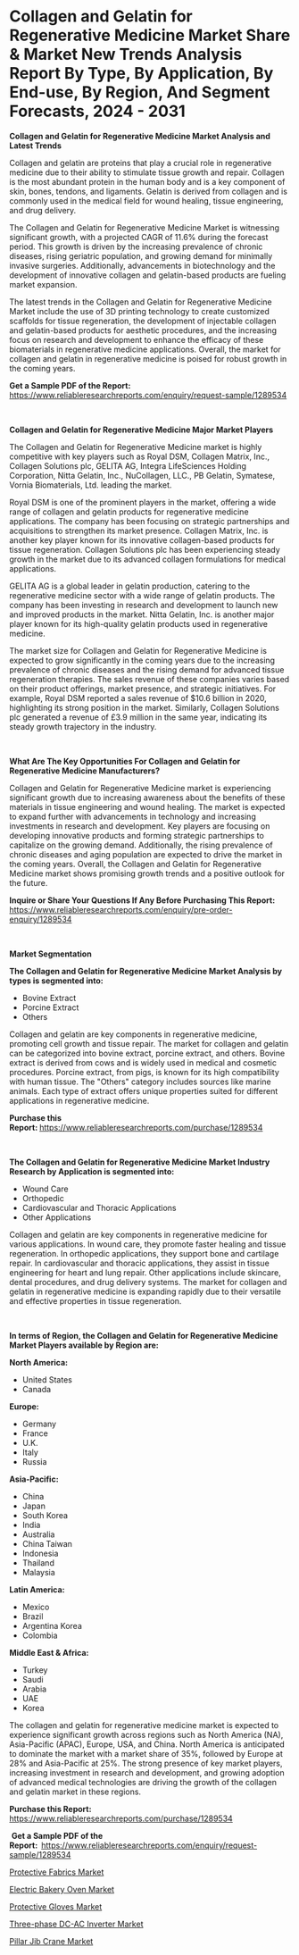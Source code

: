 <p><h1>Collagen and Gelatin for Regenerative Medicine Market Share & Market New Trends Analysis Report By Type, By Application, By End-use, By Region, And Segment Forecasts, 2024 - 2031</h1></p><p><strong>Collagen and Gelatin for Regenerative Medicine Market Analysis and Latest Trends</strong></p>
<p><p>Collagen and gelatin are proteins that play a crucial role in regenerative medicine due to their ability to stimulate tissue growth and repair. Collagen is the most abundant protein in the human body and is a key component of skin, bones, tendons, and ligaments. Gelatin is derived from collagen and is commonly used in the medical field for wound healing, tissue engineering, and drug delivery.</p><p>The Collagen and Gelatin for Regenerative Medicine Market is witnessing significant growth, with a projected CAGR of 11.6% during the forecast period. This growth is driven by the increasing prevalence of chronic diseases, rising geriatric population, and growing demand for minimally invasive surgeries. Additionally, advancements in biotechnology and the development of innovative collagen and gelatin-based products are fueling market expansion.</p><p>The latest trends in the Collagen and Gelatin for Regenerative Medicine Market include the use of 3D printing technology to create customized scaffolds for tissue regeneration, the development of injectable collagen and gelatin-based products for aesthetic procedures, and the increasing focus on research and development to enhance the efficacy of these biomaterials in regenerative medicine applications. Overall, the market for collagen and gelatin in regenerative medicine is poised for robust growth in the coming years.</p></p>
<p><strong>Get a Sample PDF of the Report:&nbsp;</strong> <a href="https://www.reliableresearchreports.com/enquiry/request-sample/1289534">https://www.reliableresearchreports.com/enquiry/request-sample/1289534</a></p>
<p>&nbsp;</p>
<p><strong>Collagen and Gelatin for Regenerative Medicine Major Market Players</strong></p>
<p><p>The Collagen and Gelatin for Regenerative Medicine market is highly competitive with key players such as Royal DSM, Collagen Matrix, Inc., Collagen Solutions plc, GELITA AG, Integra LifeSciences Holding Corporation, Nitta Gelatin, Inc., NuCollagen, LLC., PB Gelatin, Symatese, Vornia Biomaterials, Ltd. leading the market.</p><p>Royal DSM is one of the prominent players in the market, offering a wide range of collagen and gelatin products for regenerative medicine applications. The company has been focusing on strategic partnerships and acquisitions to strengthen its market presence. Collagen Matrix, Inc. is another key player known for its innovative collagen-based products for tissue regeneration. Collagen Solutions plc has been experiencing steady growth in the market due to its advanced collagen formulations for medical applications.</p><p>GELITA AG is a global leader in gelatin production, catering to the regenerative medicine sector with a wide range of gelatin products. The company has been investing in research and development to launch new and improved products in the market. Nitta Gelatin, Inc. is another major player known for its high-quality gelatin products used in regenerative medicine.</p><p>The market size for Collagen and Gelatin for Regenerative Medicine is expected to grow significantly in the coming years due to the increasing prevalence of chronic diseases and the rising demand for advanced tissue regeneration therapies. The sales revenue of these companies varies based on their product offerings, market presence, and strategic initiatives. For example, Royal DSM reported a sales revenue of $10.6 billion in 2020, highlighting its strong position in the market. Similarly, Collagen Solutions plc generated a revenue of £3.9 million in the same year, indicating its steady growth trajectory in the industry.</p></p>
<p>&nbsp;</p>
<p><strong>What Are The Key Opportunities For Collagen and Gelatin for Regenerative Medicine Manufacturers?</strong></p>
<p><p>Collagen and Gelatin for Regenerative Medicine market is experiencing significant growth due to increasing awareness about the benefits of these materials in tissue engineering and wound healing. The market is expected to expand further with advancements in technology and increasing investments in research and development. Key players are focusing on developing innovative products and forming strategic partnerships to capitalize on the growing demand. Additionally, the rising prevalence of chronic diseases and aging population are expected to drive the market in the coming years. Overall, the Collagen and Gelatin for Regenerative Medicine market shows promising growth trends and a positive outlook for the future.</p></p>
<p><strong>Inquire or Share Your Questions If Any Before Purchasing This Report:</strong> <a href="https://www.reliableresearchreports.com/enquiry/pre-order-enquiry/1289534">https://www.reliableresearchreports.com/enquiry/pre-order-enquiry/1289534</a></p>
<p>&nbsp;</p>
<p><strong>Market Segmentation</strong></p>
<p><strong>The Collagen and Gelatin for Regenerative Medicine Market Analysis by types is segmented into:</strong></p>
<p><ul><li>Bovine Extract</li><li>Porcine Extract</li><li>Others</li></ul></p>
<p><p>Collagen and gelatin are key components in regenerative medicine, promoting cell growth and tissue repair. The market for collagen and gelatin can be categorized into bovine extract, porcine extract, and others. Bovine extract is derived from cows and is widely used in medical and cosmetic procedures. Porcine extract, from pigs, is known for its high compatibility with human tissue. The "Others" category includes sources like marine animals. Each type of extract offers unique properties suited for different applications in regenerative medicine.</p></p>
<p><strong>Purchase this Report:&nbsp;</strong><a href="https://www.reliableresearchreports.com/purchase/1289534">https://www.reliableresearchreports.com/purchase/1289534</a></p>
<p>&nbsp;</p>
<p><strong>The Collagen and Gelatin for Regenerative Medicine Market Industry Research by Application is segmented into:</strong></p>
<p><ul><li>Wound Care</li><li>Orthopedic</li><li>Cardiovascular and Thoracic Applications</li><li>Other Applications</li></ul></p>
<p><p>Collagen and gelatin are key components in regenerative medicine for various applications. In wound care, they promote faster healing and tissue regeneration. In orthopedic applications, they support bone and cartilage repair. In cardiovascular and thoracic applications, they assist in tissue engineering for heart and lung repair. Other applications include skincare, dental procedures, and drug delivery systems. The market for collagen and gelatin in regenerative medicine is expanding rapidly due to their versatile and effective properties in tissue regeneration.</p></p>
<p>&nbsp;</p>
<p><strong>In terms of Region, the Collagen and Gelatin for Regenerative Medicine Market Players available by Region are:</strong></p>
<p>
    <p> <strong> North America: </strong>
        <ul>
            <li>United States</li>
            <li>Canada</li>
        </ul>
        </p> 
    <p> <strong> Europe: </strong>
        <ul>
            <li>Germany</li>
            <li>France</li>
            <li>U.K.</li>
            <li>Italy</li>
            <li>Russia</li>
        </ul>
        </p> 
    <p> <strong> Asia-Pacific: </strong>
        <ul>
            <li>China</li>
            <li>Japan</li>
            <li>South Korea</li>
            <li>India</li>
            <li>Australia</li>
            <li>China Taiwan</li>
            <li>Indonesia</li>
            <li>Thailand</li>
            <li>Malaysia</li>
        </ul>
        </p> 
    <p> <strong> Latin America: </strong>
        <ul>
            <li>Mexico</li>
            <li>Brazil</li>
            <li>Argentina Korea</li>
            <li>Colombia</li>
        </ul>
        </p> 
    <p> <strong> Middle East & Africa: </strong>
        <ul>
            <li>Turkey</li>
            <li>Saudi</li>
            <li>Arabia</li>
            <li>UAE</li>
            <li>Korea</li>
        </ul>
    </p>
    </p>
<p><p>The collagen and gelatin for regenerative medicine market is expected to experience significant growth across regions such as North America (NA), Asia-Pacific (APAC), Europe, USA, and China. North America is anticipated to dominate the market with a market share of 35%, followed by Europe at 28% and Asia-Pacific at 25%. The strong presence of key market players, increasing investment in research and development, and growing adoption of advanced medical technologies are driving the growth of the collagen and gelatin market in these regions.</p></p>
<p><strong>Purchase this Report: </strong><a href="https://www.reliableresearchreports.com/purchase/1289534">https://www.reliableresearchreports.com/purchase/1289534</a></p>
<p>&nbsp;<strong>Get a Sample PDF of the Report:&nbsp;&nbsp;</strong><a href="https://www.reliableresearchreports.com/enquiry/request-sample/1289534">https://www.reliableresearchreports.com/enquiry/request-sample/1289534</a></p>
<p><strong></strong></p>
<p><p><a href="https://view.publitas.com/reportprime-1/protective-fabrics-market-research-report-reveals-the-latest-trends-and-opportunities-of-this-market-for-period-from-2024-2031/">Protective Fabrics Market</a></p><p><a href="https://invited-way-688.notion.site/Electric-Bakery-Oven-Market-Provides-a-Comprehensive-Analysis-Including-a-Macro-Overview-of-the-Mark-a6dbf4916ce74d2daa52a82fec3ced78">Electric Bakery Oven Market</a></p><p><a href="https://view.publitas.com/reportprime-1/protective-gloves-market-size-growing-and-forecasted-for-period-from-2024-2031-and-provides-complete-market-analysis-of-this-market/">Protective Gloves Market</a></p><p><a href="https://butternut-bug-553.notion.site/Three-phase-DC-AC-Inverter-Market-Provides-Detailed-Segmentation-of-this-Market-based-on-Type-Appli-3b3e6e6015a6445393e4cd4c796fe05c">Three-phase DC-AC Inverter Market</a></p><p><a href="https://mire-aunt-385.notion.site/Pillar-Jib-Crane-Market-Size-Global-Industry-Overview-Market-Segmentation-and-Forecast-2024-to-20-60b3f9a1d41e43e1870e3fcb1f782004">Pillar Jib Crane Market</a></p></p>